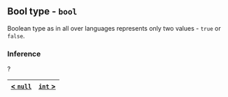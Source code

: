 ## Bool type - `bool`
Boolean type as in all over languages represents only two values - `true` or `false`.

### Inference
?

| [< `null`](./null.md) | [`int` >](./int.md) |
|:---:|:---:|
